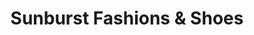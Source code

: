 ---
title: "Sunburst Fashions & Shoes"
url: /sun-city/sunburst-fashions-und-shoes/
shop: Kleidung
---